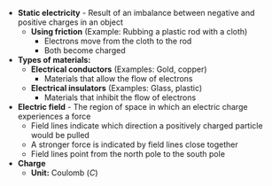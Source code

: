 - **Static electricity** - Result of an imbalance between negative and positive charges in an object
	- **Using friction** (Example: Rubbing a plastic rod with a cloth)
		- Electrons move from the cloth to the rod
		- Both become charged
- **Types of materials:**
	- **Electrical conductors** (Examples: Gold, copper)
		- Materials that allow the flow of electrons
	- **Electrical insulators** (Examples: Glass, plastic)
		- Materials that inhibit the flow of electrons
- **Electric field** - The region of space in which an electric charge experiences a force
	- Field lines indicate which direction a positively charged particle would be pulled
	- A stronger force is indicated by field lines close together
	- Field lines point from the north pole to the south pole
- **Charge**
	- **Unit:** Coulomb ($C$)